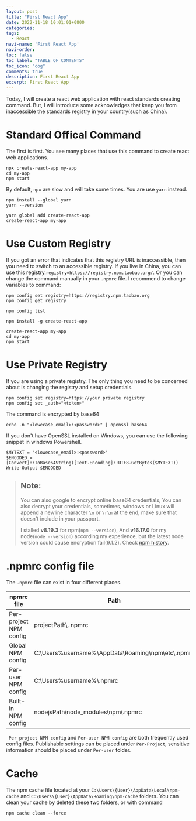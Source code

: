 ```yaml
---
layout: post
title: "First React App"
date: 2022-11-18 10:01:01+0800
categories:
tags:
  - React
navi-name: 'First React App'
navi-order:
toc: false
toc_label: "TABLE OF CONTENTS"
toc_icon: "cog"
comments: true
description: First React App
excerpt: First React App
---
```

<!--navigation bar-->
<!-- 
<div class='navi-link-container'>
  {% assign posts = site.posts|sort:'navi-order' %}
  {% for post in posts %}
    {% if post.navi-enable-mssql %}
        {% assign number = page.navi-order | split: post.navi-order | size %}
        {% if number == 2 %}
            <a href="{{ site.baseurl }}{{ post.url }}" class='navi-link'>{{post.navi-name}}</a>
        {%endif%}
    {% endif %}
  {% endfor %}
<a class='navi-link' href="">{{page.navi-name}}</a>
</div> 
-->
<!--navigation bar-->

Today, I will create a react web application with react standards creating command. But, I will introduce some acknowledges that keep you from inaccessible the standards registry in your country(such as China). 

# Standard Offical Command
The first is first. You see many places that use this command to create react web applications. 
```shell
npx create-react-app my-app
cd my-app
npm start
```

By default, `npx` are slow and will take some times. You are use `yarn` instead.
```shell
npm install --global yarn
yarn --version

yarn global add create-react-app
create-react-app my-app
```

# Use Custom Registry
If you got an error that indicates that this registry URL is inaccessible, then you need to switch to an accessible registry. If you live in China, you can use this registry.`registry=https://registry.npm.taobao.org/`.  Or you can change the command manually in your `.npmrc` file. I recommend to change variables to command:
```shell
npm config set registry=https://registry.npm.taobao.org
npm config get registry

npm config list

npm install -g create-react-app

create-react-app my-app
cd my-app
npm start
```

# Use Private Registry

If you are using a private registry. The only thing you need to be concerned about is changing the registry and setup credentials.
```shell
npm config set registry=https://your private registry
npm config set _auth="<token>"
```

The command is encrypted by base64
```shell
echo -n "<lowecase_email>:<password>" | openssl base64
```

If you don't have OpenSSL installed on Windows, you can use the following snippet in windows Powershell.
```shell
$MYTEXT = '<lowecase_email>:<password>'
$ENCODED = [Convert]::ToBase64String([Text.Encoding]::UTF8.GetBytes($MYTEXT))
Write-Output $ENCODED
```
<blockquote>
<h2>Note:</h2>
You can also google to encrypt online base64 credentials, You can also decrypt your credentials, sometimes, windows or Linux will append a newline character <code>\n</code> or <code>\r\n</code> at the end, make sure that doesn't include in your passport.
  <p></p>
  <p></p>
  I stalled <strong>v8.19.3</strong> for npm(<code>npm --version</code>), And <strong>v16.17.0</strong> for my node(<code>node --version</code>) according my experience, but the latest node version could cause encryption fail(9.1.2).  Check <a href="https://www.npmjs.com/package/npm?activeTab=versions">npm history</a>. 
</blockquote>

# .npmrc config file
The `.npmrc` file can exist in four different places.

| npmrc file | Path |
| --- | ----------- |
| Per-project NPM config | projectPath\\. npmrc |
| Global NPM config | C:\Users\%username%\AppData\Roaming\npm\etc\\.npmrc |
| Per-user NPM config | C:\Users\%username%\\.npmrc |
| Built-in NPM config | nodejsPath\node_modules\npm\\.npmrc |


` Per project NPM config` and `Per-user NPM config` are both frequently used config files. Publishable settings can be placed under `Per-Project`, sensitive information should be placed under `Per-user` folder.

# Cache
The npm cache file located at your `C:\Users\{User}\AppData\Local\npm-cache` and `C:\Users\{User}\AppData\Roaming\npm-cache` folders. You can clean your cache by deleted these two folders, or with command
```shell
npm cache clean --force 
```

